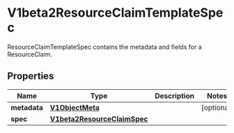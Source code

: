 

# V1beta2ResourceClaimTemplateSpec

ResourceClaimTemplateSpec contains the metadata and fields for a ResourceClaim.
## Properties

Name | Type | Description | Notes
------------ | ------------- | ------------- | -------------
**metadata** | [**V1ObjectMeta**](V1ObjectMeta.md) |  |  [optional]
**spec** | [**V1beta2ResourceClaimSpec**](V1beta2ResourceClaimSpec.md) |  | 



